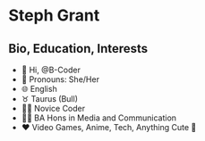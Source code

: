 # Steph Grant 
## Bio, Education, Interests
- :wave: Hi, @B-Coder
- :woman: Pronouns: She/Her
- :globe_with_meridians: English
- :taurus: Taurus (Bull)
- :woman_technologist: Novice Coder
- :woman_student: BA Hons in Media and Communication
- :heart: Video Games, Anime, Tech, Anything Cute :star_struck:

